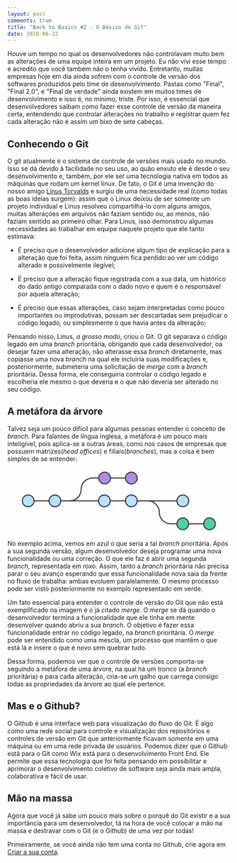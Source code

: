 ```yaml
---
layout: post
comments: true
title: "Back to Basics #2 - O Básico do Git"
date: 2020-06-22
---
```


Houve um tempo no qual os desenvolvedores não controlavam muito bem as alterações de uma equipe inteira em um projeto. Eu não vivi esse tempo e acredito que você também não o tenha vivído. Entretanto, muitas empresas hoje em dia ainda sofrem com o controle de versão dos softwares produzidos pelo time de desenvolvimento. Pastas como "Final", "Final 2.0", e "Final de verdade" ainda existem em muitos times de desenvolvimento e isso é, no mínimo, triste. Por isso, é essencial que desenvolvedores saibam como fazer esse controle de versão da maneira certa, entendendo que controlar alterações no trabalho e registrar quem fez cada alteração não é assim um bixo de sete cabeças.

## Conhecendo o Git

O git atualmente é o sistema de controle de versões mais usado no mundo. Isso se dá devido à facilidade no seu uso, ao quão enxuto ele é desde o seu desenvolvimento e, também, por ele ser uma tecnologia nativa em todos as máquinas que rodam um kernel linux. De fato, o Git é uma invenção do nosso amigo [Linus Torvalds](https://pt.wikipedia.org/wiki/Linus_Torvalds) e surgiu de uma necessidade real (como todas as boas ideias surgem): assim que o Linux deixou de ser somente um projeto individual e Linus resolveu compartilhá-lo com alguns amigos, muitas alterações em arquivos não faziam sentido ou, ao menos, não faziam sentido ao primeiro olhar. Para Linus, isso demonstrou algumas necessidades ao trabalhar em equipe naquele projeto que ele tanto estimava:

- É preciso que o desenvolvedor adicione algum tipo de explicação para a alteração que foi feita, assim ninguém fica perdido ao ver um código alterado e possivelmente ilegível;

- É preciso que a alteração fique registrada com a sua data, um histórico do dado antigo comparada com o dado novo e quem é o responsável por aquela alteração;

- É preciso que essas alterações, caso sejam interpretadas como pouco importantes ou improdutivas, possam ser descartadas sem prejudicar o código legado, ou simplesmente o que havia antes da alteração;

Pensando nisso, Linus, _a grosso modo_, criou o Git. O git separava o código legado em uma _branch_ prioritária, obrigando que cada desenvolvedor, oa desejar fazer uma alteração, não alterasse essa _branch_ diretamente, mas copiasse uma nova _branch_ na qual ele incluiria suas modificações e, posteriormente, submeteria uma solicitação de _merge_ com a _branch_ prioritária. Dessa forma, ele conseguiria controlar o código legado e escolheria ele mesmo o que deveria e o que não deveria ser alterado no seu código.

## A metáfora da árvore

Talvez seja um pouco difícil para algumas pessoas entender o conceito de _branch_. Para falantes de língua inglesa, a metáfora é um pouco mais inteligível, pois aplica-se a outras áreas, como nos casos de empresas que possuem matrizes(_head offices_) e filiais(_branches_), mas a coisa é bem simples de se entender:

<svg xmlns="http://www.w3.org/2000/svg" viewBox="0 0 800 232"><style>.st0{display:none;} .st1{display:inline;} .st2{fill:#FFFFFF;} .st3{fill:none;stroke:#9882CE;stroke-width:4;stroke-miterlimit:10;} .st4{fill:#FFFFFF;stroke:#404040;stroke-width:4;stroke-linecap:round;stroke-linejoin:round;stroke-miterlimit:10;} .st5{fill:#FFFFFF;stroke:#404040;stroke-width:4;stroke-miterlimit:10;} .st6{fill:#B3E3FF;stroke:#404040;stroke-width:4;stroke-miterlimit:10;} .st7{fill:#B18BE8;stroke:#404040;stroke-width:4;stroke-miterlimit:10;} .st8{fill:#FFFFFF;stroke:#404040;stroke-width:6;stroke-miterlimit:10;} .st9{fill:#B3E3FF;stroke:#404040;stroke-width:6;stroke-miterlimit:10;} .st10{fill:#404040;} .st11{fill:none;stroke:#404040;stroke-width:4;stroke-linecap:round;stroke-linejoin:round;stroke-miterlimit:10;} .st12{fill:#B18BE8;stroke:#404040;stroke-width:4;stroke-linecap:round;stroke-linejoin:round;stroke-miterlimit:10;} .st13{fill:#444444;} .st14{fill:none;stroke:#404040;stroke-width:4;stroke-miterlimit:10;} .st15{fill:#4ED1A1;stroke:#404040;stroke-width:4;stroke-miterlimit:10;} .st16{fill:none;stroke:#CCCCCC;stroke-width:7;stroke-linecap:round;stroke-linejoin:round;stroke-miterlimit:10;} .st17{fill:#FFFFFF;stroke:#CCCCCC;stroke-width:7;stroke-linecap:round;stroke-linejoin:round;stroke-miterlimit:10;} .st18{fill:none;stroke:#404040;stroke-width:7;stroke-miterlimit:10;} .st19{fill:#B3E3FF;stroke:#404040;stroke-width:7;stroke-miterlimit:10;} .st20{fill:none;stroke:#CCCCCC;stroke-width:8;stroke-linecap:round;stroke-miterlimit:10;} .st21{fill:none;stroke:#404040;stroke-width:8;stroke-linecap:round;stroke-miterlimit:10;} .st22{fill:#FFFFFF;stroke:#404040;stroke-width:4;stroke-linejoin:round;stroke-miterlimit:10;} .st23{fill:#B3E3FF;stroke:#404040;stroke-width:4;stroke-linejoin:round;stroke-miterlimit:10;} .st24{fill:none;stroke:#CCCCCC;stroke-linecap:round;stroke-linejoin:round;stroke-miterlimit:10;} .st25{fill:#999999;} .st26{fill:#4ED1A1;stroke:#404040;stroke-width:4;stroke-linecap:round;stroke-linejoin:round;stroke-miterlimit:10;} .st27{fill:#4CD3D6;stroke:#404040;stroke-width:4;stroke-linejoin:round;stroke-miterlimit:10;} .st28{fill:none;stroke:#59AFE1;stroke-width:4;stroke-miterlimit:10;} .st29{fill:#59AFE1;stroke:#404040;stroke-width:4;stroke-linejoin:round;stroke-miterlimit:10;} .st30{fill:none;stroke:#404040;stroke-width:8;stroke-linecap:round;stroke-linejoin:round;stroke-miterlimit:10;stroke-dasharray:0,30;} .st31{fill:#FFFFFF;stroke:#59AFE1;stroke-width:4;stroke-miterlimit:10;} .st32{fill:#FC8363;stroke:#404040;stroke-width:4;stroke-linecap:round;stroke-linejoin:round;stroke-miterlimit:10;} .st33{fill:#CCCCCC;stroke:#404040;stroke-width:4;stroke-miterlimit:10;} .st34{fill:#FFFFFF;stroke:#6693ED;stroke-width:4;stroke-miterlimit:10;} .st35{fill:none;stroke:#A97CDD;stroke-width:4;stroke-linecap:round;stroke-linejoin:round;stroke-miterlimit:10;} .st36{fill:none;stroke:#B3E3FF;stroke-width:4;stroke-linecap:round;stroke-linejoin:round;stroke-miterlimit:10;} .st37{fill:none;stroke:#4ED1A1;stroke-width:4;stroke-linecap:round;stroke-miterlimit:10;} .st38{fill:none;stroke:#4ED1A1;stroke-width:4;stroke-linecap:round;stroke-linejoin:round;stroke-miterlimit:10;} .st39{fill:#E24B88;stroke:#404040;stroke-width:4;stroke-linecap:round;stroke-linejoin:round;stroke-miterlimit:10;} .st40{fill:none;stroke:#DEEFF8;stroke-width:4;stroke-miterlimit:10;} .st41{fill:none;stroke:#CCCCCC;stroke-width:4;stroke-linecap:round;stroke-linejoin:round;} .st42{fill:none;stroke:#CCCCCC;stroke-width:4;stroke-linecap:round;stroke-linejoin:round;stroke-dasharray:0,14.3051;} .st43{fill:none;stroke:#CCCCCC;stroke-width:4;stroke-linecap:round;stroke-linejoin:round;stroke-dasharray:0,14.1689;} .st44{fill:none;stroke:#CCCCCC;stroke-width:4;stroke-linecap:round;stroke-linejoin:round;stroke-dasharray:0,13.9788;} .st45{fill:none;stroke:#CCCCCC;stroke-width:4;stroke-linecap:round;stroke-linejoin:round;stroke-dasharray:0,14.7877;} .st46{fill:none;stroke:#CCCCCC;stroke-width:4;stroke-linecap:round;stroke-linejoin:round;stroke-dasharray:0,14.9632;} .st47{fill:#B3E3FF;stroke:#404040;stroke-width:4;stroke-linecap:round;stroke-linejoin:round;stroke-miterlimit:10;} .st48{fill:none;stroke:#CCCCCC;stroke-width:4;stroke-linecap:round;stroke-linejoin:round;stroke-dasharray:0,12.543;} .st49{fill:none;stroke:#CCCCCC;stroke-width:4;stroke-linecap:round;stroke-linejoin:round;stroke-dasharray:0,13.6844;} .st50{fill:none;stroke:#CCCCCC;stroke-width:4;stroke-linecap:round;stroke-linejoin:round;stroke-dasharray:0,13.7717;} .st51{fill:none;stroke:#CCCCCC;stroke-width:4;stroke-linecap:round;stroke-linejoin:round;stroke-dasharray:0,13.6492;} .st52{fill:none;stroke:#CCCCCC;stroke-width:4;stroke-linecap:round;stroke-linejoin:round;stroke-dasharray:0,13.907;} .st53{fill:#4CD3D6;stroke:#404040;stroke-width:4;stroke-linecap:round;stroke-linejoin:round;stroke-miterlimit:10;} .st54{fill:none;stroke:#CCCCCC;stroke-width:4;stroke-linecap:round;stroke-linejoin:round;stroke-dasharray:0,14.9858;} .st55{fill:none;stroke:#CCCCCC;stroke-width:4;stroke-linecap:round;stroke-linejoin:round;stroke-dasharray:0,14.0118;} .st56{fill:none;stroke:#CCCCCC;stroke-width:4;stroke-linecap:round;stroke-linejoin:round;stroke-dasharray:0,14.1243;} .st57{fill:none;} .st58{fill:#FFFFFF;stroke:#404040;stroke-width:7;stroke-linecap:round;stroke-linejoin:round;stroke-miterlimit:10;} .st59{fill:#59AFE1;stroke:#404040;stroke-width:7;stroke-linejoin:round;stroke-miterlimit:10;} .st60{fill:#E24B88;stroke:#404040;stroke-width:7;stroke-linecap:round;stroke-linejoin:round;stroke-miterlimit:10;} .st61{fill:none;stroke:#404040;stroke-width:7;stroke-linecap:round;stroke-linejoin:round;stroke-miterlimit:10;} .st62{fill:none;stroke:#CCCCCC;stroke-width:4;stroke-linecap:round;stroke-linejoin:round;stroke-miterlimit:10;} .st63{fill:#FFFFFF;stroke:#CCCCCC;stroke-width:4;stroke-linecap:round;stroke-linejoin:round;stroke-miterlimit:10;} .st64{fill:#F5F5F5;} .st65{fill:#3873AE;} .st66{fill:#75706C;} .st67{fill:none;stroke:#B3E3FF;stroke-width:4;stroke-miterlimit:10;} .st68{fill:#6F6F6F;} .st69{fill:none;stroke:#6F6F6F;stroke-width:2;stroke-miterlimit:10;} .st70{fill:none;stroke:#6F6F6F;stroke-width:3;stroke-miterlimit:10;}</style><g id="using_x5F_branches"><path class="st14" d="M264.5 74.2c0 22.6-18.4 41-41 41m41-41c0-22.6 18.4-41 41-41h160.4"/><circle class="st7" cx="348.9" cy="33.2" r="21"/><circle class="st7" cx="444.9" cy="33.2" r="21"/><path class="st14" d="M545.2 156.2c0-22.6-18.4-41-41-41m41 41c0 22.6 18.4 41 41 41h160.4"/><circle class="st15" cx="629.5" cy="197.2" r="21"/><circle class="st15" cx="725.5" cy="197.2" r="21"/><path class="st6" d="M53.5 115.2h555"/><circle class="st6" cx="74.5" cy="115.2" r="21"/><circle class="st6" cx="170.5" cy="115.2" r="21"/><circle class="st6" cx="347.9" cy="115.2" r="21"/><circle class="st6" cx="444.9" cy="115.2" r="21"/><circle class="st6" cx="629.5" cy="115.2" r="21"/></g></svg>

No exemplo acima, vemos em azul o que seria a tal _branch_ prioritária. Após a sua segunda versão, algum desenvolvedor deseja programar uma nova funcionalidade ou uma correção. O que ele faz é abrir uma segunda _branch_, representada em roxo. Assim, tanto a _branch_ prioritária não precisa parar o seu avanço esperando que essa funcionalidade nova saia da frente no fluxo de trabalha: ambas evoluem paralelamente. O mesmo processo pode ser visto posteriormente no exemplo representado em verde.

Um fato essencial para entender o controle de versão do Git que não está exemplificado na imagem é o já citado _merge_. O _merge_ se dá quando o desenvolvedor termina a funcionalidade que ele tinha em mente desenvolver quando abriu a sua _branch_. O objetivo é fazer essa funcionalidade entrar no código legado, na _branch_ prioritária. O _merge_ pode ser entendido como uma mescla, um processo que mantêm o que está lá e insere o que é novo sem quebrar tudo.

Dessa forma, podemos ver que o controle de versões comporta-se seguindo a metáfora de uma árvore, na qual há um tronco (a _branch_ prioritária) e para cada alteração, cria-se um galho que carrega consigo todas as propriedades da árvore ao qual ele pertence.

## Mas e o Github?

O Github é uma interface web para visualização do fluxo do Git. É algo como uma rede social para controle e visualização dos repositórios e controles de versão em Git que anteriormente ficavam somente em uma máquina ou em uma rede privada de usuários. Podemos dizer que o Github está para o Git como Wix está para o desenvolvimento Front End. Ele permite que essa tecnologia que foi feita pensando em possibilitar e aprimorar o desenvolvimento coletivo de software seja ainda mais ampla, colaborativa e fácil de usar.

## Mão na massa

Agora que você já sabe um pouco mais sobre o porquê do Git existir e a sua importância para um desenvolvedor, tá na hora de você colocar a mão na massa e destravar com o Git (e o Github) de uma vez por todas!

Primeiramente, se você ainda não tem uma conta no Github, crie agora em [Criar a sua conta](https://github.com/join).
